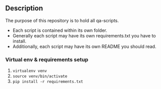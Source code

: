 ## Description
The purpose of this repository is to hold all qa-scripts.
- Each script is contained within its own folder.
- Generally each script may have its own requirements.txt you have to install.
- Additionally, each script may have its own README you should read.

### Virtual env & requirements setup
1. ```virtualenv venv```
2. ```source venv/bin/activate```
3. ```pip install -r requirements.txt```

